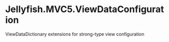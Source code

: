# Jellyfish.MVC5.ViewDataConfiguration
ViewDataDictionary extensions for strong-type view configuration
